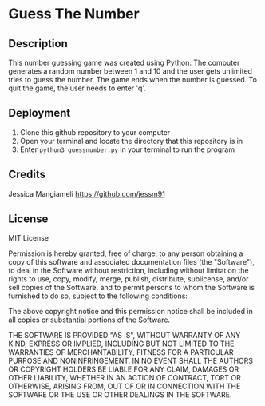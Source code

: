 # Guess The Number

## Description

This number guessing game was created using Python. The computer generates a random number between 1 and 10 and the user gets unlimited tries to guess the number. The game ends when the number is guessed. To quit the game, the user needs to enter 'q'.

## Deployment

1. Clone this github repository to your computer
2. Open your terminal and locate the directory that this repository is in
3. Enter `python3 guessnumber.py` in your terminal to run the program

## Credits

Jessica Mangiameli <https://github.com/jessm91>

## License

MIT License

Permission is hereby granted, free of charge, to any person obtaining a copy of this software and associated documentation files (the "Software"), to deal in the Software without restriction, including without limitation the rights to use, copy, modify, merge, publish, distribute, sublicense, and/or sell copies of the Software, and to permit persons to whom the Software is furnished to do so, subject to the following conditions:

The above copyright notice and this permission notice shall be included in all copies or substantial portions of the Software.

THE SOFTWARE IS PROVIDED "AS IS", WITHOUT WARRANTY OF ANY KIND, EXPRESS OR IMPLIED, INCLUDING BUT NOT LIMITED TO THE WARRANTIES OF MERCHANTABILITY, FITNESS FOR A PARTICULAR PURPOSE AND NONINFRINGEMENT. IN NO EVENT SHALL THE AUTHORS OR COPYRIGHT HOLDERS BE LIABLE FOR ANY CLAIM, DAMAGES OR OTHER LIABILITY, WHETHER IN AN ACTION OF CONTRACT, TORT OR OTHERWISE, ARISING FROM, OUT OF OR IN CONNECTION WITH THE SOFTWARE OR THE USE OR OTHER DEALINGS IN THE SOFTWARE.

